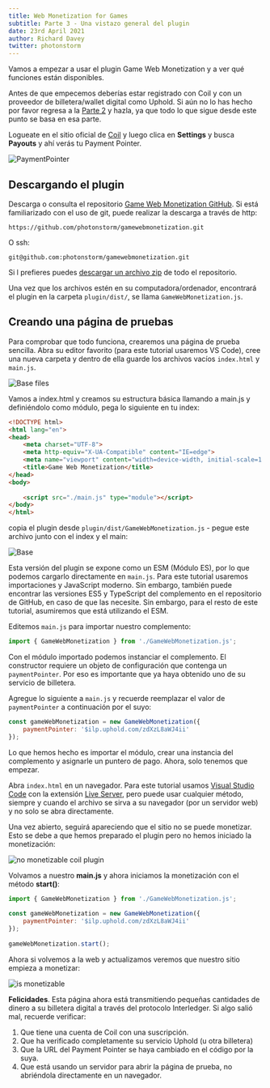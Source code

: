 ```yaml
---
title: Web Monetization for Games
subtitle: Parte 3 - Una vistazo general del plugin
date: 23rd April 2021
author: Richard Davey
twitter: photonstorm
---
```


Vamos a empezar a usar el plugin Game Web Monetization y a ver qué funciones están disponibles. 

Antes de que empecemos deberías estar registrado con Coil y con un proveedor de billetera/wallet digital como Uphold. Si aún no lo has hecho por favor regresa a la [Parte 2](part2) y hazla, ya que todo lo que sigue desde este punto se basa en esa parte. 

Logueate en el sitio oficial de [Coil](https://coil.com) y luego clica en **Settings** y busca **Payouts** y ahí verás tu Payment Pointer.

![PaymentPointer](part3/1-paymentpointer.png)

## Descargando el plugin

Descarga o consulta el repositorio [Game Web Monetization GitHub](https://github.com/photonstorm/gamewebmonetization). Si está familiarizado con el uso de git, puede realizar la descarga a través de http:

```
https://github.com/photonstorm/gamewebmonetization.git
```

O ssh:

```
git@github.com:photonstorm/gamewebmonetization.git
```

Si l prefieres puedes [descargar un archivo zip](https://github.com/photonstorm/gamewebmonetization/archive/refs/heads/main.zip) de todo el repositorio.

Una vez que los archivos estén en su computadora/ordenador, encontrará el plugin en la carpeta `plugin/dist/`, se llama `GameWebMonetization.js`.

## Creando una página de pruebas

Para comprobar que todo funciona, crearemos una página de prueba sencilla. Abra su editor favorito (para este tutorial usaremos VS Code), cree una nueva carpeta y dentro de ella guarde los archivos vacíos `index.html` y `main.js`.

![Base files](part3/2-basefiles.png)

Vamos a index.html y creamos su estructura básica llamando a main.js y definiéndolo como módulo, pega lo siguiente en tu index: 

```html
<!DOCTYPE html>
<html lang="en">
<head>
    <meta charset="UTF-8">
    <meta http-equiv="X-UA-Compatible" content="IE=edge">
    <meta name="viewport" content="width=device-width, initial-scale=1.0">
    <title>Game Web Monetization</title>
</head>
<body>
    
    <script src="./main.js" type="module"></script>
</body>
</html>
```

copia el plugin desde `plugin/dist/GameWebMonetization.js` - pegue este archivo junto con el index y el main:

![Base](part3/3-basefileswithplutin.png)

Esta versión del plugin se expone como un ESM (Módulo ES), por lo que podemos cargarlo directamente en `main.js`. Para este tutorial usaremos importaciones y JavaScript moderno. Sin embargo, también puede encontrar las versiones ES5 y TypeScript del complemento en el repositorio de GitHub, en caso de que las necesite. Sin embargo, para el resto de este tutorial, asumiremos que está utilizando el ESM.

Editemos `main.js` para importar nuestro complemento:

```javascript
import { GameWebMonetization } from './GameWebMonetization.js';
```

Con el módulo importado podemos instanciar el complemento. El constructor requiere un objeto de configuración que contenga un `paymentPointer`. Por eso es importante que ya haya obtenido uno de su servicio de billetera.

Agregue lo siguiente a `main.js` y recuerde reemplazar el valor de `paymentPointer` a continuación por el suyo:

```javascript
const gameWebMonetization = new GameWebMonetization({
    paymentPointer: '$ilp.uphold.com/zdXzL8aWJ4ii'
});

```

Lo que hemos hecho es importar el módulo, crear una instancia del complemento y asignarle un puntero de pago. Ahora, solo tenemos que empezar.

Abra `index.html` en un navegador. Para este tutorial usamos [Visual Studio Code](https://code.visualstudio.com/) con la extensión [Live Server](https://marketplace.visualstudio.com/items?itemName=ritwickdey.LiveServer), pero puede usar cualquier método, siempre y cuando el archivo se sirva a su navegador (por un servidor web) y no solo se abra directamente.

Una vez abierto, seguirá apareciendo que el sitio no se puede monetizar. Esto se debe a que hemos preparado el plugin pero no hemos iniciado la monetización:

![no monetizable coil plugin](part3/4-nomonetizable.png)

Volvamos a nuestro **main.js** y ahora iniciamos la monetización con el método **start()**:

```javascript
import { GameWebMonetization } from './GameWebMonetization.js';
 
const gameWebMonetization = new GameWebMonetization({
    paymentPointer: '$ilp.uphold.com/zdXzL8aWJ4ii'
});
 
gameWebMonetization.start();
```

Ahora si volvemos a la web y actualizamos veremos que nuestro sitio empieza a monetizar: 

![is monetizable](part3/5-ismonetizable.png)

**Felicidades**. Esta página ahora está transmitiendo pequeñas cantidades de dinero a su billetera digital a través del protocolo Interledger. Si algo salió mal, recuerde verificar:

1. Que tiene una cuenta de Coil con una suscripción.
2. Que ha verificado completamente su servicio Uphold (u otra billetera)
3. Que la URL del Payment Pointer se haya cambiado en el código por la suya.
4. Que está usando un servidor para abrir la página de prueba, no abriéndola directamente en un navegador.
